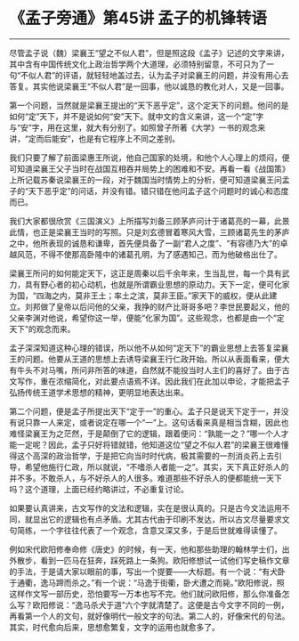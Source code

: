 # 《孟子旁通》第45讲 孟子的机锋转语

------

尽管孟子说（魏）梁襄王“望之不似人君”，但是照这段《孟子》记述的文字来讲，其中含有中国传统文化上政治哲学两个大道理，必须特别留意，不可只为了一句“不似人君”的评语，就轻轻地盖过去，认为孟子对梁襄王的问题，并没有用心去答复。其实他说梁襄王“不似人君”是一回事，他以诚恳的教化对人，又是一回事。

第一个问题，当然就是梁襄王提出的“天下恶乎定”，这个定天下的问题。他问的是如何“定”天下，并不是说如何“安”天下。就中文的含义来讲，这一个“定”字与“安”字，用在这里，就大有分别了。如照曾子所著《大学》一书的观念来讲，“定而后能安”，也是有它程序上不同之差别。

我们只要了解了前面梁惠王所说，他自己国家的处境，和他个人心理上的烦闷，便可知道梁襄王父子当时在战国互相吞并局势上的困难和不安。再看一看《战国策》上所记载苏秦说梁襄王的一段，对于魏国当时情势上的分析，便可知道梁襄王问孟子的“天下恶乎定”的问话，并没有错。错只错在他问孟子这个问题时的诚心和态度而已。

我们大家都很欣赏《三国演义》上所描写刘备三顾茅庐问计于诸葛亮的一幕，此景此情，也正是梁襄王当时的写照。只是刘玄德冒着寒风大雪，三顾诸葛先生的茅庐之中，他所表现的诚恳和谦卑，首先便具备了一副“君人之度”、“有容德乃大”的卓越风范，不得不使那高卧隆中的诸葛孔明，为了感遇知己，而为他破格出仕了。

梁襄王所问的如何能定天下，这正是周秦以后千余年来，生当乱世，每一个具有武力，具有野心者的初心动机，也就是所谓霸业思想的原动力。天下一定，便可化家为国，“四海之内，莫非王土；率土之滨，莫非王臣。”家天下的威权，便从此建立。刘邦做了皇帝以后问他的父亲，我挣的财产比哥哥多吧？李世民要起义，他的父亲李渊对他说，希望你这一举，便能“化家为国”。这些观念，也都是由一个“定天下”的观念而来。

孟子深深知道这种心理的错误，所以他不从如何“定天下”的霸业思想上去答复梁襄王的问题。他要从王道的思想上去诱导梁襄王行仁政开始。所以从表面看来，便大有牛头不对马嘴，所问非所答的味道，自然就不能投当时人主们的喜好了。由于古文写作，重在浓缩简化，对此要点语焉不详。因此我们在此加以申论，才能把孟子弘扬传统王道学术思想的精神，更明显地表达出来。

第二个问题，便是孟子所提出天下“定于一”的重心。孟子只是说天下定于一，并没有说只靠一人来定，或者说定在哪一个“一”上。这句话看来真是相当含糊，因此也难怪梁襄王为之茫然，于是颠倒了它的逻辑，跟着便问：“孰能一之？”哪一个人才能一定呢？因此，孟子只好将错就错，他知道这位“望之不似人君”的梁襄王很难懂得这个高深的政治哲学，于是把它向当时时代病，极其需要的一剂消炎药上去引导，希望他施行仁政，所以就说，“不嗜杀人者能一之”。其实，天下真正好杀人的并不多。不敢杀人，与不好杀人的人很多。难道那些不好杀人的便都能统一天下吗？这个道理，上面已经约略讲过，不必重复讨论。

如果要认真讲来，古文写作的文法和逻辑，实在是很认真的。只是古今文法运用不同，就显出它的逻辑也有点矛盾。尤其古代由于印刷不发达，所以古文尽量要求文句简练，一个字往往代表了一个观念，含意又深又多，于是后世就难得读懂了。

例如宋代欧阳修奉命修《唐史》的时候，有一天，他和那些助理的翰林学士们，出外散步，看到一匹马在狂奔，踩死路上一条狗。欧阳修想试一试他们写史稿作文章的手法，于是请大家以眼前的事，写出一个提要——大标题。有一个说：“有犬卧于通衢，逸马蹄而杀之。”有一个说：“马逸于街衢，卧犬遭之而毙。”欧阳修说，照这样作文写一部历史，恐怕要写一万本也写不完。他们就问欧阳修，那么你准备怎么写？欧阳修说：“逸马杀犬于道”六个字就清楚了。这便是古今文字不同的一例，再看第一个人的文句，就好像明代一般文字的句法。第二人的，好像宋代的句法。其实，时代愈向后来，思想愈繁复，文字的运用也就愈多了。

